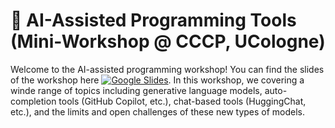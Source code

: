 # 🤖 AI-Assisted Programming Tools (Mini-Workshop @ CCCP, UCologne)
Welcome to the AI-assisted programming workshop! You can find the slides of the workshop here [![Google Slides](https://img.shields.io/badge/Slides-yellow?logo=google-slides)]([https://github.com/chkla/copilot-cccp/blob/main/AI-Assisted%20Programming%20for%20Researchers%20%40%20CCCP.pdf]). In this workshop, we covering a winde range of topics including generative language models, auto-completion tools (GitHub Copilot, etc.), chat-based tools (HuggingChat, etc.), and the limits and open challenges of these new types of models.
